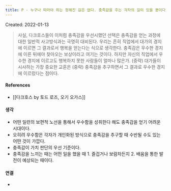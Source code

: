 ```yaml
---
title: P - 누구나 따라야 하는 정해진 길은 없다. 충족감을 주는 각자의 길이 있을 뿐이다
---
```


Created: 2022-01-13

>사실, 다크호스들이 이처럼 충족감을 우선시했던 선택은 충족감을 얻는 과정에 대한 일반적 사고방식과는 극명히 대비된다. 우리는 흔히 직업에서 대가의 경지에 이르면 그 결과로서 행복을 얻는다는 식으로 생각한다. 충족감은 우수한 경지에 이른 뒤에야 찾아오는 보상이라고 여기는 것이다. 하지만 자신의 직업에서 우수한 경지에 이르고도 행복하지 못한 사람들이 얼마나 많은가. (중략) 대가들이 시사하는 가장 중요한 교훈은 (중략) 충족감을 추구하면서 그 결과로 우수한 경지에 이르렀다는 점이다.

#### References
- [[다크호스 by 토드 로즈, 오기 오가스]]

#### 생각
- 어떤 일련의 보편적 노선을 통해서 우수함을 성취한다 해도 충족감을 얻기 어려운 시대이다. 
- 오히려 우수함은 각자가 개인화된 방식으로 충족감을 추구할 때 수반될 수도 있는 어떤 것이 가깝다. 
- 충족감이 가치 판단의 우선 기준이다.
- 충족감을 느끼는 때는 어떤 일을 했을 때 1. 즐겁거나 보람차든지 2. 배움을 통한 발전이 예상되는 때이다.

#### 연결
- 